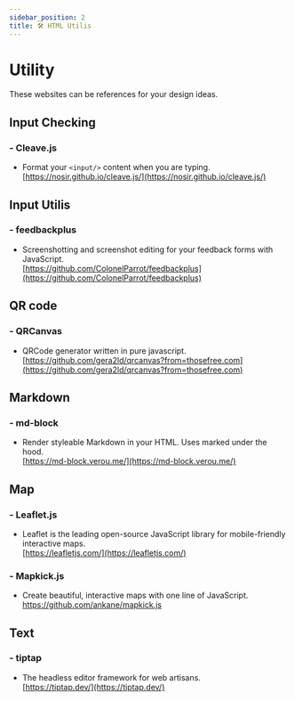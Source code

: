 ```yaml
---
sidebar_position: 2
title: 🛠️ HTML Utilis
---
```


# Utility
These websites can be references for your design ideas.   

## Input Checking
### - Cleave.js
- Format your ```<input/>``` content when you are typing.     
[https://nosir.github.io/cleave.js/](https://nosir.github.io/cleave.js/)

## Input Utilis
### - feedbackplus
- Screenshotting and screenshot editing for your feedback forms with JavaScript.       
[https://github.com/ColonelParrot/feedbackplus](https://github.com/ColonelParrot/feedbackplus)

## QR code
### - QRCanvas
-  QRCode generator written in pure javascript.     
[https://github.com/gera2ld/qrcanvas?from=thosefree.com](https://github.com/gera2ld/qrcanvas?from=thosefree.com)

## Markdown
### - md-block
-  Render styleable Markdown in your HTML. Uses marked under the hood.      
[https://md-block.verou.me/](https://md-block.verou.me/)

## Map
### - Leaflet.js  
-  Leaflet is the leading open-source JavaScript library for mobile-friendly interactive maps.       
[https://leafletjs.com/](https://leafletjs.com/)

### - Mapkick.js    
-  Create beautiful, interactive maps with one line of JavaScript.         
https://github.com/ankane/mapkick.js    

## Text
### - tiptap  
-  The headless editor framework for web artisans.       
[https://tiptap.dev/](https://tiptap.dev/)

